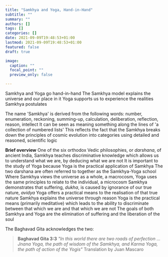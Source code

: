 ```yaml
---
title: "Samkhya and Yoga, Hand-in-Hand"
subtitle: ""
summary: ""
authors: []
tags: []
categories: []
date: 2021-09-09T19:48:53+01:00
lastmod: 2021-09-09T19:48:53+01:00
featured: false
draft: true

image:
  caption: ""
  focal_point: ""
  preview_only: false

---
```


Samkhya and Yoga go hand-in-hand
The Samkhya model explains the universe and our place in it
Yoga supports us to experience the realities Samkhya postulates

The name 'Samkhya' is derived from the following words: number, enumeration, reckoning, summing-up, calculation, deliberation, reflection, reason, intellect
It can be seen as meaning something along the lines of 'a collection of numbered lists'
This reflects the fact that the Samkhya breaks down the principles of cosmic evolution into categories using detailed and reasoned, scientific logic

**Brief overview**
One of the six orthodox Vedic philosophies, or *darshana*, of ancient India, Samkhya teaches discriminative knowledge which allows us to understand what we are, by deducing what we are not
It is important to the study of Yoga because Yoga is the practical application of Samkhya
The two darshana are often referred to together as the Samkhya-Yoga school
Where  Samkhya views the universe as a whole, a macrocosm, Yoga uses the same principles to relate to the individual, a microcosm
Samkhya demonstrates that suffering, *dukha*, is caused by ignorance of our true nature, *avidya*
Yoga offers a practical means to the realisation of that true nature
Samkhya explains the universe through reason
Yoga is the practical means (primarily meditative) which leads to the ability to discriminate between that which we are and that which we are not
The goals of both Samkhya and Yoga are the elimination of suffering and the liberation of the soul

The Baghavad Gita acknowledges the two:
> **Baghavad Gita 3:3**
> *"In this world there are two roads of perfection ... Jnana Yoga, the path of wisdom of the Samkhya, and Karma Yoga, the path of action of the Yogis"*
> Translation by Juan Mascaro

